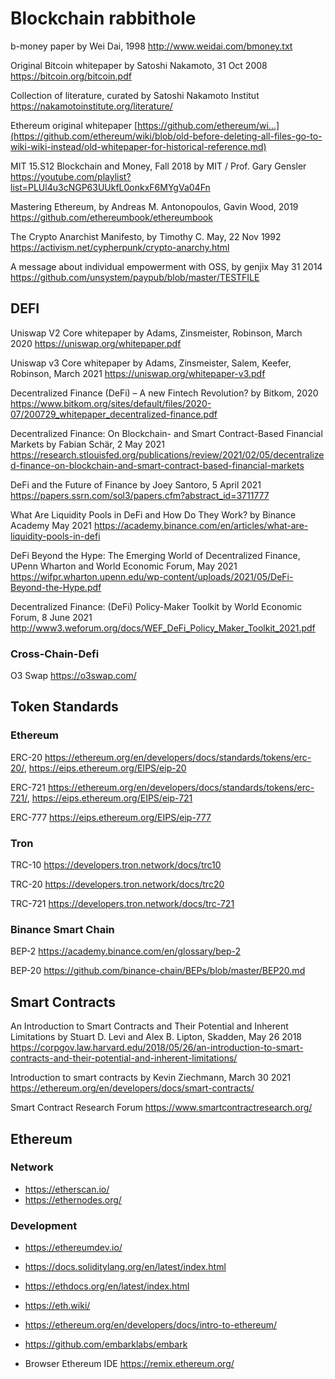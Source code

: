 # Blockchain rabbithole 

b-money paper by Wei Dai, 1998 http://www.weidai.com/bmoney.txt

Original Bitcoin whitepaper by Satoshi Nakamoto, 31 Oct 2008 https://bitcoin.org/bitcoin.pdf

Collection of literature, curated by Satoshi Nakamoto Institut https://nakamotoinstitute.org/literature/

Ethereum original whitepaper [https://github.com/ethereum/wi...](https://github.com/ethereum/wiki/blob/old-before-deleting-all-files-go-to-wiki-wiki-instead/old-whitepaper-for-historical-reference.md)

MIT 15.S12 Blockchain and Money, Fall 2018 by MIT / Prof. Gary Gensler https://youtube.com/playlist?list=PLUl4u3cNGP63UUkfL0onkxF6MYgVa04Fn

Mastering Ethereum, by Andreas M. Antonopoulos, Gavin Wood, 2019 https://github.com/ethereumbook/ethereumbook

The Crypto Anarchist Manifesto, by Timothy C. May, 22 Nov 1992 https://activism.net/cypherpunk/crypto-anarchy.html

A message about individual empowerment with OSS, by genjix May 31 2014 https://github.com/unsystem/paypub/blob/master/TESTFILE

## DEFI

Uniswap V2 Core whitepaper by Adams, Zinsmeister, Robinson, March 2020 https://uniswap.org/whitepaper.pdf

Uniswap v3 Core whitepaper by Adams, Zinsmeister, Salem, Keefer, Robinson, March 2021 https://uniswap.org/whitepaper-v3.pdf

Decentralized Finance (DeFi) –
A new Fintech Revolution? by Bitkom, 2020 https://www.bitkom.org/sites/default/files/2020-07/200729_whitepaper_decentralized-finance.pdf

Decentralized Finance: On Blockchain- and Smart Contract-Based Financial Markets by Fabian Schär, 2 May 2021 https://research.stlouisfed.org/publications/review/2021/02/05/decentralized-finance-on-blockchain-and-smart-contract-based-financial-markets

DeFi and the Future of Finance by Joey Santoro, 5 April 2021 https://papers.ssrn.com/sol3/papers.cfm?abstract_id=3711777

What Are Liquidity Pools in DeFi and How Do They Work? by Binance Academy May 2021 https://academy.binance.com/en/articles/what-are-liquidity-pools-in-defi

DeFi Beyond the Hype: The Emerging World of Decentralized Finance, UPenn Wharton and World Economic Forum, May 2021 https://wifpr.wharton.upenn.edu/wp-content/uploads/2021/05/DeFi-Beyond-the-Hype.pdf

Decentralized Finance: (DeFi) Policy-Maker Toolkit by World Economic Forum, 8 June 2021 http://www3.weforum.org/docs/WEF_DeFi_Policy_Maker_Toolkit_2021.pdf

### Cross-Chain-Defi
O3 Swap https://o3swap.com/

## Token Standards

### Ethereum
ERC-20 https://ethereum.org/en/developers/docs/standards/tokens/erc-20/, https://eips.ethereum.org/EIPS/eip-20 

ERC-721 https://ethereum.org/en/developers/docs/standards/tokens/erc-721/, https://eips.ethereum.org/EIPS/eip-721

ERC-777 https://eips.ethereum.org/EIPS/eip-777

### Tron
TRC-10 https://developers.tron.network/docs/trc10

TRC-20 https://developers.tron.network/docs/trc20

TRC-721 https://developers.tron.network/docs/trc-721
### Binance Smart Chain
BEP-2 https://academy.binance.com/en/glossary/bep-2

BEP-20 https://github.com/binance-chain/BEPs/blob/master/BEP20.md
## Smart Contracts

An Introduction to Smart Contracts and Their Potential and Inherent Limitations by Stuart D. Levi and Alex B. Lipton, Skadden, May 26 2018 https://corpgov.law.harvard.edu/2018/05/26/an-introduction-to-smart-contracts-and-their-potential-and-inherent-limitations/

Introduction to smart contracts by Kevin Ziechmann, March 30 2021 https://ethereum.org/en/developers/docs/smart-contracts/

Smart Contract Research Forum https://www.smartcontractresearch.org/

## Ethereum 

### Network
- https://etherscan.io/
- https://ethernodes.org/
  
### Development

- https://ethereumdev.io/
- https://docs.soliditylang.org/en/latest/index.html
- https://ethdocs.org/en/latest/index.html
- https://eth.wiki/
- https://ethereum.org/en/developers/docs/intro-to-ethereum/

- https://github.com/embarklabs/embark

- Browser Ethereum IDE https://remix.ethereum.org/
